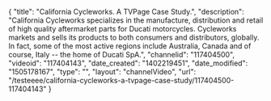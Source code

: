 {
    "title": "California Cycleworks. A TVPage Case Study.",
    "description": "California Cycleworks specializes in the manufacture, distribution and retail of high quality aftermarket parts for Ducati motorcycles. Cycleworks markets and sells its products to both consumers and distributors, globally. In fact, some of the most active regions include Australia, Canada and of course, Italy -- the home of Ducati SpA.",
    "channelid": "117404500",
    "videoid": "117404143",
    "date_created": "1402219451",
    "date_modified": "1505178167",
    "type": "",
    "layout": "channelVideo",
    "url": "\/testeeee\/california-cycleworks-a-tvpage-case-study\/117404500-117404143"
}